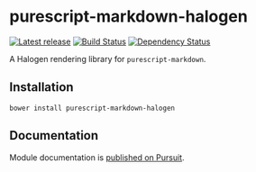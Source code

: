 # purescript-markdown-halogen

[![Latest release](http://img.shields.io/bower/v/purescript-markdown-halogen.svg)](https://github.com/slamdata/purescript-markdown-halogen/releases)
[![Build Status](https://travis-ci.org/slamdata/purescript-markdown-halogen.svg?branch=master)](https://travis-ci.org/slamdata/purescript-markdown-halogen)
[![Dependency Status](https://www.versioneye.com/user/projects/567436ff107997003e00076a/badge.svg?style=flat)](https://www.versioneye.com/user/projects/567436ff107997003e00076a)

A Halogen rendering library for `purescript-markdown`.

## Installation

```
bower install purescript-markdown-halogen
```

## Documentation

Module documentation is [published on Pursuit](http://pursuit.purescript.org/packages/purescript-markdown-halogen).

